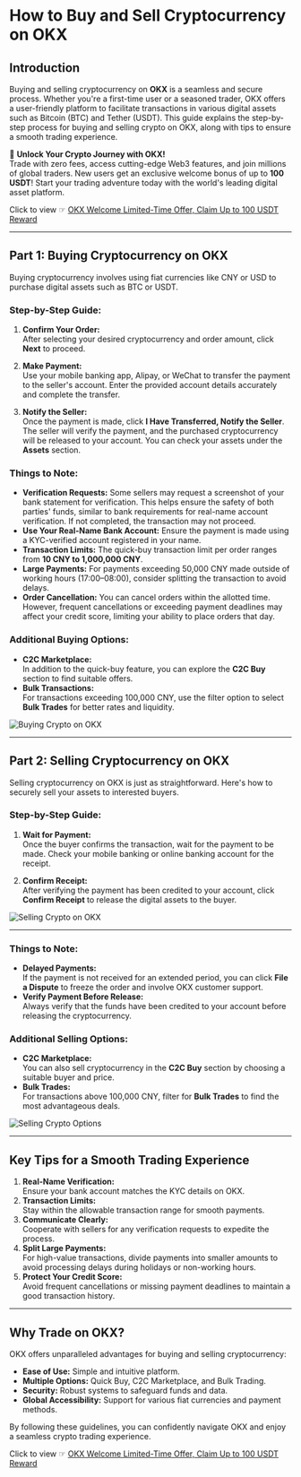 # How to Buy and Sell Cryptocurrency on OKX

## Introduction

Buying and selling cryptocurrency on **OKX** is a seamless and secure process. Whether you're a first-time user or a seasoned trader, OKX offers a user-friendly platform to facilitate transactions in various digital assets such as Bitcoin (BTC) and Tether (USDT). This guide explains the step-by-step process for buying and selling crypto on OKX, along with tips to ensure a smooth trading experience.

🚀 **Unlock Your Crypto Journey with OKX!**  
Trade with zero fees, access cutting-edge Web3 features, and join millions of global traders. New users get an exclusive welcome bonus of up to **100 USDT**! Start your trading adventure today with the world's leading digital asset platform.  

Click to view ☞ [OKX Welcome Limited-Time Offer, Claim Up to 100 USDT Reward](https://bit.ly/OKXe)

---

## Part 1: Buying Cryptocurrency on OKX

Buying cryptocurrency involves using fiat currencies like CNY or USD to purchase digital assets such as BTC or USDT.

### Step-by-Step Guide:

1. **Confirm Your Order:**  
   After selecting your desired cryptocurrency and order amount, click **Next** to proceed.

2. **Make Payment:**  
   Use your mobile banking app, Alipay, or WeChat to transfer the payment to the seller's account. Enter the provided account details accurately and complete the transfer.

3. **Notify the Seller:**  
   Once the payment is made, click **I Have Transferred, Notify the Seller**. The seller will verify the payment, and the purchased cryptocurrency will be released to your account. You can check your assets under the **Assets** section.

### Things to Note:

- **Verification Requests:** Some sellers may request a screenshot of your bank statement for verification. This helps ensure the safety of both parties' funds, similar to bank requirements for real-name account verification. If not completed, the transaction may not proceed.  
- **Use Your Real-Name Bank Account:** Ensure the payment is made using a KYC-verified account registered in your name.  
- **Transaction Limits:** The quick-buy transaction limit per order ranges from **10 CNY to 1,000,000 CNY**.  
- **Large Payments:** For payments exceeding 50,000 CNY made outside of working hours (17:00–08:00), consider splitting the transaction to avoid delays.  
- **Order Cancellation:** You can cancel orders within the allotted time. However, frequent cancellations or exceeding payment deadlines may affect your credit score, limiting your ability to place orders that day.

### Additional Buying Options:

- **C2C Marketplace:**  
  In addition to the quick-buy feature, you can explore the **C2C Buy** section to find suitable offers.  
- **Bulk Transactions:**  
  For transactions exceeding 100,000 CNY, use the filter option to select **Bulk Trades** for better rates and liquidity.

![Buying Crypto on OKX](https://static.coinall.ltd/cdn/assets/plugins/announcements/contentful/14139712726413.jpg)

---

## Part 2: Selling Cryptocurrency on OKX

Selling cryptocurrency on OKX is just as straightforward. Here's how to securely sell your assets to interested buyers.

### Step-by-Step Guide:

1. **Wait for Payment:**  
   Once the buyer confirms the transaction, wait for the payment to be made. Check your mobile banking or online banking account for the receipt.

2. **Confirm Receipt:**  
   After verifying the payment has been credited to your account, click **Confirm Receipt** to release the digital assets to the buyer.

![Selling Crypto on OKX](https://static.coinall.ltd/cdn/assets/plugins/announcements/contentful/6337959222413.jpg)

---

### Things to Note:

- **Delayed Payments:**  
  If the payment is not received for an extended period, you can click **File a Dispute** to freeze the order and involve OKX customer support.  
- **Verify Payment Before Release:**  
  Always verify that the funds have been credited to your account before releasing the cryptocurrency.

### Additional Selling Options:

- **C2C Marketplace:**  
  You can also sell cryptocurrency in the **C2C Buy** section by choosing a suitable buyer and price.  
- **Bulk Trades:**  
  For transactions above 100,000 CNY, filter for **Bulk Trades** to find the most advantageous deals.

![Selling Crypto Options](https://static.coinall.ltd/cdn/assets/plugins/announcements/contentful/11500558017037.jpg)

---

## Key Tips for a Smooth Trading Experience

1. **Real-Name Verification:**  
   Ensure your bank account matches the KYC details on OKX.  
2. **Transaction Limits:**  
   Stay within the allowable transaction range for smooth payments.  
3. **Communicate Clearly:**  
   Cooperate with sellers for any verification requests to expedite the process.  
4. **Split Large Payments:**  
   For high-value transactions, divide payments into smaller amounts to avoid processing delays during holidays or non-working hours.  
5. **Protect Your Credit Score:**  
   Avoid frequent cancellations or missing payment deadlines to maintain a good transaction history.

---

## Why Trade on OKX?

OKX offers unparalleled advantages for buying and selling cryptocurrency:

- **Ease of Use:** Simple and intuitive platform.  
- **Multiple Options:** Quick Buy, C2C Marketplace, and Bulk Trading.  
- **Security:** Robust systems to safeguard funds and data.  
- **Global Accessibility:** Support for various fiat currencies and payment methods.

By following these guidelines, you can confidently navigate OKX and enjoy a seamless crypto trading experience.

Click to view ☞ [OKX Welcome Limited-Time Offer, Claim Up to 100 USDT Reward](https://bit.ly/OKXe)
